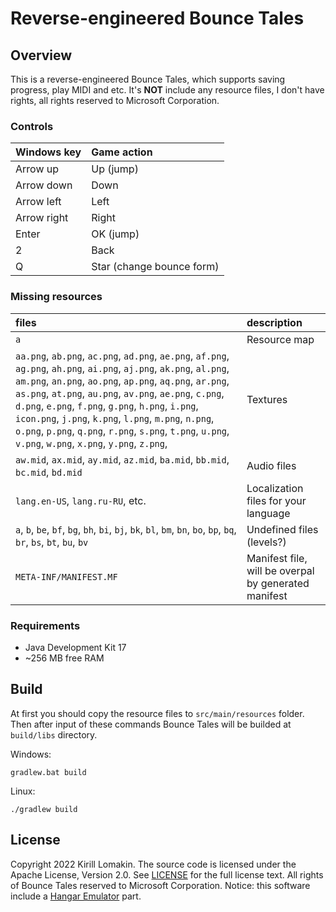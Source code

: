 # Reverse-engineered Bounce Tales

## Overview
This is a reverse-engineered Bounce Tales, which supports saving progress, play MIDI and etc. It's **NOT** include any resource files, I don't have rights, all rights reserved to Microsoft Corporation.

### Controls
|Windows key|Game action|
|:-|:-|
|Arrow up|Up (jump)|
|Arrow down|Down|
|Arrow left|Left|
|Arrow right|Right|
|Enter|OK (jump)|
|2|Back|
|Q|Star (change bounce form)|

### Missing resources
|files|description|
|:-|:-|
|`a`|Resource map|
|`aa.png`, `ab.png`, `ac.png`, `ad.png`, `ae.png`, `af.png`, `ag.png`, `ah.png`, `ai.png`, `aj.png`, `ak.png`, `al.png`, `am.png`, `an.png`, `ao.png`, `ap.png`, `aq.png`, `ar.png`, `as.png`, `at.png`, `au.png`, `av.png`, `ae.png`, `c.png`, `d.png`, `e.png`, `f.png`, `g.png`, `h.png`, `i.png`, `icon.png`, `j.png`, `k.png`, `l.png`, `m.png`, `n.png`, `o.png`, `p.png`, `q.png`, `r.png`, `s.png`, `t.png`, `u.png`, `v.png`, `w.png`, `x.png`, `y.png`, `z.png`,|Textures|
|`aw.mid`, `ax.mid`, `ay.mid`, `az.mid`, `ba.mid`, `bb.mid`, `bc.mid`, `bd.mid`|Audio files|
|`lang.en-US`, `lang.ru-RU`, etc.|Localization files for your language|
|`a`, `b`, `be`, `bf`, `bg`, `bh`, `bi`, `bj`, `bk`, `bl`, `bm`, `bn`, `bo`, `bp`, `bq`, `br`, `bs`, `bt`, `bu`, `bv`|Undefined files (levels?)|
|`META-INF/MANIFEST.MF`|Manifest file, will be overpal by generated manifest|

### Requirements
- Java Development Kit 17
- ~256 MB free RAM

## Build
At first you should copy the resource files to `src/main/resources` folder. Then after input of these commands Bounce Tales will be builded at `build/libs` directory.

Windows:
```
gradlew.bat build
```
Linux:
```
./gradlew build
```
## License
Copyright 2022 Kirill Lomakin. The source code is licensed under the Apache License, Version 2.0. See [LICENSE](LICENSE) for the full license text. All rights of Bounce Tales reserved to Microsoft Corporation. Notice: this software include a [Hangar Emulator](https://github.com/Lisowolf/HangarEmulator) part.
